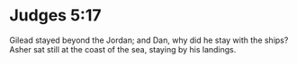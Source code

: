 # Judges 5:17

Gilead stayed beyond the Jordan; and Dan, why did he stay with the ships? Asher sat still at the coast of the sea, staying by his landings.
